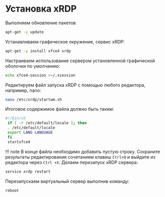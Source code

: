 # Установка xRDP

Выполняем обновление пакетов

```bash
apt-get -y update
```

Устанавливаем графическое окружение, сервис xRDP:

```bash
apt-get -y install xfce4 xrdp
```

Настраиваем использование сервером установленной графической оболочки по умолчанию:

```bash
echo xfce4-session >~/.xsession
```

Редактируем файл запуска xRDP с помощью любого редактора, например, nano:

```bash
nano /etc/xrdp/startwm.sh
```

Итоговое содержимое файла должно быть таким:

```sh
#!/bin/sh
 if [ -r /etc/default/locale ]; then
 . /etc/default/locale
 export LANG LANGUAGE
 fi
 startxfce4
```
!!! note
    В конце файла необходимо добавить пустую строку. Сохраните результаты редактирования сочетанием клавиш `Ctrl+O` и выйдите из редактора через `Ctrl +X`. Делаем перезапуск xRDP сервера:

```bash
service xrdp restart
```

Перезапускаем виртуальный сервер выполнив команду:

```bash
reboot
```